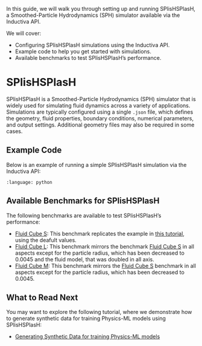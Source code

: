 In this guide, we will walk you through setting up and running 
SPlisHSPlasH, a Smoothed-Particle Hydrodynamics (SPH) simulator 
available via the Inductiva API.

We will cover:

- Configuring SPlisHSPlasH simulations using the Inductiva API.
- Example code to help you get started with simulations.
- Available benchmarks to test SPlisHSPlasH’s performance.

# SPlisHSPlasH

SPlisHSPlasH is a Smoothed-Particle Hydrodynamics (SPH) simulator that 
is widely used for simulating fluid dynamics across a variety of applications. 
Simulations are typically configured using a single `.json` file, which 
defines the geometry, fluid properties, boundary conditions, numerical 
parameters, and output settings. Additional geometry files may also be 
required in some cases.

## Example Code

Below is an example of running a simple SPlisHSPlasH simulation via the 
Inductiva API:

```{literalinclude} ../../inductiva/tests/test_simulators/splishsplash/splishsplash.py
:language: python
```

## Available Benchmarks for SPlisHSPlasH

The following benchmarks are available to test SPlisHSPlasH’s performance:

* [Fluid Cube S](https://benchmarks.inductiva.ai/SPlisHSPlasH/splish_splash/):
This benchmark replicates the example in [this tutorial](https://tutorials.inductiva.ai/generating-synthetic-data/synthetic-data-generation-1.html), using the deafult values.
* [Fluid Cube L](https://benchmarks.inductiva.ai/SPlisHSPlasH/splish_splash/):
This benchmark mirrors the benchmark [Fluid Cube S](https://benchmarks.inductiva.ai/SPlisHSPlasH/splish_splash/) in all aspects except for the particle radius, which has been decreased to 0.0045 and the fluid model, that was doubled in all axis.
* [Fluid Cube M](https://benchmarks.inductiva.ai/SPlisHSPlasH/splish_splash/): This benchmark mirrors the [Fluid Cube S](https://benchmarks.inductiva.ai/SPlisHSPlasH/splish_splash/) benchmark in all aspects except for the particle radius, which has been decreased to 0.0045.

## What to Read Next

You may want to explore the following tutorial, where we demonstrate how 
to generate synthetic data for training Physics-ML models using SPlisHSPlasH:

 * [Generating Synthetic Data for training Physics-ML models](https://tutorials.inductiva.ai/generating-synthetic-data/synthetic-data-generation-1.html)